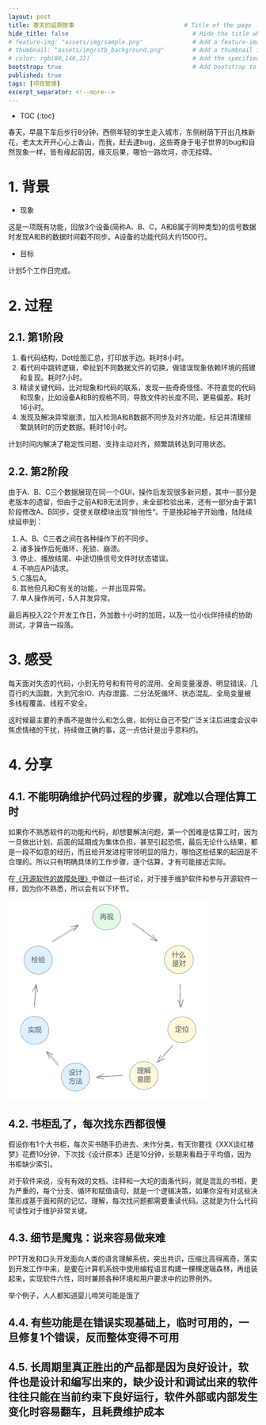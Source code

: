 ```yaml
---
layout: post
title: 春天的延期故事                               # Title of the page
hide_title: false                                   # Hide the title when displaying the post, but shown in lists of posts
# feature-img: "assets/img/sample.png"              # Add a feature-image to the post
# thumbnail: "assets/img/stb_background.png"        # Add a thumbnail image on blog view
# color: rgb(80,140,22)                             # Add the specified color as feature image, and change link colors in post
bootstrap: true                                     # Add bootstrap to the page
published: true
tags: [项目管理]
excerpt_separator: <!--more-->
---
```


<!--more-->
* TOC
{:toc}

春天，早晨下车后步行8分钟，西侧年轻的学生走入城市，东侧树荫下开出几株新花，老太太开开心心上香山，而我，赶去逮bug，这些寄身于电子世界的bug和自然现象一样，皆有缘起前因，缘灭后果，哪怕一路坎坷，亦无挂碍。

# 1. 背景

* 现象

这是一项既有功能，回放3个设备(简称A、B、C，A和B属于同种类型)的信号数据时发现A和B的数据时间戳不同步。A设备的功能代码大约1500行。

* 目标

计划5个工作日完成。

# 2. 过程

## 2.1. 第1阶段

1. 看代码结构，Dot绘图汇总，打印放手边。耗时8小时。
2. 看代码中跳转逻辑，牵扯到不同数据文件的切换，做错误现象依赖环境的搭建和复现。耗时7小时。
3. 精读关键代码，比对现象和代码的联系，发现一些奇奇怪怪、不符直觉的代码和现象，比如设备A和B的规格不同，导致文件的长度不同，更易偏差。耗时16小时。
4. 发现及解决异常崩溃，加入检测A和B数据不同步及对齐功能，标记并清理频繁跳转时的历史数据。耗时16小时。

计划时间内解决了稳定性问题、支持主动对齐，频繁跳转达到可用状态。

## 2.2. 第2阶段

由于A、B、C三个数据展现在同一个GUI，操作后发现很多新问题，其中一部分是老版本的遗留，但由于之前A和B无法同步，未全部检验出来，还有一部分由于第1阶段修改A、B同步，促使关联模块出现”排他性“。于是挽起袖子开始撸，陆陆续续延申到：

1. A、B、C三者之间在各种操作下的不同步。
2. 诸多操作后死循环、死锁、崩溃。
3. 停止、播放结尾、中途切换信号文件时状态错误。
4. 不响应API请求。
5. C落后A。
6. 其他但凡和C有关的功能，一并出现异常。
7. 单人操作尚可，5人并发异常。

最后再投入22个开发工作日，外加数十小时的加班，以及一位小伙伴持续的协助测试，才算告一段落。

# 3. 感受

每天面对失态的代码，小到无符号和有符号的混用、全局变量漫游、明显错误、几百行的大函数，大到冗余IO、内存泄露、二分法死循环、状态混乱、全局变量被多线程覆盖、线程不安全。

这时候最主要的矛盾不是做什么和怎么做，如何让自己不受广泛关注后进度会议中焦虑情绪的干扰，持续做正确的事，这一点估计是出乎意料的。

# 4. 分享

## 4.1. 不能明确维护代码过程的步骤，就难以合理估算工时

如果你不熟悉软件的功能和代码，却想要解决问题，第一个困难是估算工时，因为一旦做出计划，后面的延期成为集体负担，甚至引起恐慌，最后无论什么结果，都是一段不如意的经历，而且给开发进程带领明显的阻力，哪怕这些结果的起因是不合理的。所以只有明确具体的工作步骤，逐个估算，才有可能接近实际。

在[《开源软件的故障处理》](https://hubugui.github.io/2022/12/11/%E5%BC%80%E6%BA%90%E8%BD%AF%E4%BB%B6%E7%9A%84%E6%95%85%E9%9A%9C%E5%A4%84%E7%90%86.html)中做过一些讨论，对于接手维护软件和参与开源软件一样，因为你不熟悉，所以会有以下环节。

![开源软件的故障处理](/assets/img/post/2023-06-18/maintenance.png)

## 4.2. 书柜乱了，每次找东西都很慢

假设你有1个大书柜，每次买书随手扔进去、未作分类，有天你要找《XXX谈红楼梦》花费10分钟，下次找《设计原本》还是10分钟，长期来看趋于平均值，因为书柜缺少索引。

对于软件来说，没有有效的文档、注释和一大坨的面条代码，就是混乱的书柜，更为严重的，每个分支、循环和赋值语句，就是一个逻辑决策，如果你没有对这些决策形成基于面和网的记忆、理解，每次找问题都需要重读代码。这就是为什么代码可读性对于维护非常关键。

## 4.3. 细节是魔鬼：说来容易做来难

PPT开发和口头开发面向人类的语言理解系统，突出共识，压缩比高得离奇，落实到开发工作中来，是要在计算机系统中使用编程语言构建一棵棵逻辑森林，再组装起来，实现软件六性，同时兼顾各种环境和用户要求中的边界例外。

举个例子，人人都知道婴儿啼哭可能是饿了

## 4.4. 有些功能是在错误实现基础上，临时可用的，一旦修复1个错误，反而整体变得不可用

## 4.5. 长周期里真正胜出的产品都是因为良好设计，软件也是设计和编写出来的，缺少设计和调试出来的软件往往只能在当前约束下良好运行，软件外部或内部发生变化时容易翻车，且耗费维护成本
